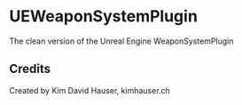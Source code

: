 # UEWeaponSystemPlugin
The clean version of the Unreal Engine WeaponSystemPlugin

## Credits 
Created by Kim David Hauser, kimhauser.ch 
